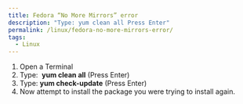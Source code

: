 ```yaml
---
title: Fedora “No More Mirrors” error
description: "Type: yum clean all Press Enter"
permalink: /linux/fedora-no-more-mirrors-error/
tags:
  - Linux
---
```

  1. Open a Terminal
  2. Type:  **yum clean all** (Press Enter)
  3. Type: **yum check-update** (Press Enter)
  4. Now attempt to install the package you were trying to install again.
